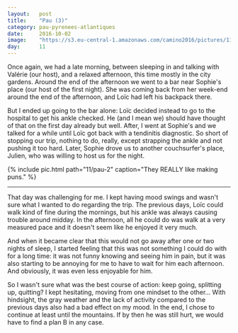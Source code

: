 ```yaml
---
layout:   post
title:    "Pau (3)"
category: pau-pyrenees-atlantiques
date:     2016-10-02
image:    "https://s3.eu-central-1.amazonaws.com/camino2016/pictures/11/pau-2.jpg"
day:      11
---
```


Once again, we had a late morning, between sleeping in and talking with Valérie (our host), and a relaxed afternoon, this time mostly in the city gardens. Around the end of the afternoon we went to a bar near Sophie's place (our host of the first night). She was coming back from her week-end around the end of the afternoon, and Loïc had left his backpack there.

But I ended up going to the bar alone: Loïc decided instead to go to the hospital to get his ankle checked. He (and I mean we) should have thought of that on the first day already but well. After, I went at Sophie's and we talked for a while until Loïc got back with a tendinitis diagnostic. So short of stopping our trip, nothing to do, really, except strapping the ankle and not pushing it too hard. Later, Sophie drove us to another couchsurfer's place, Julien, who was willing to host us for the night.

{% include pic.html path="11/pau-2" caption="They REALLY like making puns." %}

<hr class="chapter-separator">

That day was challenging for me. I kept having mood swings and wasn't sure what I wanted to do regarding the trip. The previous days, Loïc could walk kind of fine during the mornings, but his ankle was always causing trouble around midday. In the afternoon, all he could do was walk at a very measured pace and it doesn't seem like he enjoyed it very much.

And when it became clear that this would not go away after one or two nights of sleep, I started feeling that this was not something I could do with for a long time: it was not funny knowing and seeing him in pain, but it was also starting to be annoying for me to have to wait for him each afternoon. And obviously, it was even less enjoyable for him.

So I wasn't sure what was the best course of action: keep going, splitting up, quitting? I kept hesitating, moving from one mindset to the other... With hindsight, the gray weather and the lack of activity compared to the previous days also had a bad effect on my mood. In the end, I chose to continue at least until the mountains. If by then he was still hurt, we would have to find a plan B in any case.
